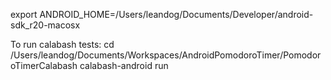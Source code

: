 
export ANDROID_HOME=/Users/leandog/Documents/Developer/android-sdk_r20-macosx

To run calabash tests:
cd /Users/leandog/Documents/Workspaces/AndroidPomodoroTimer/PomodoroTimerCalabash
calabash-android run 

